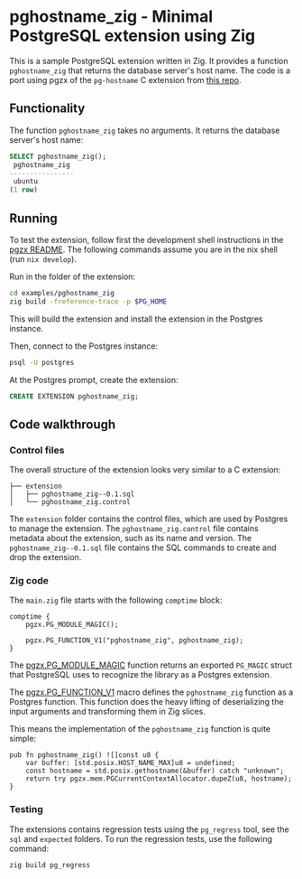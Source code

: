 # pghostname_zig - Minimal PostgreSQL extension using Zig

This is a sample PostgreSQL extension written in Zig. It provides a function `pghostname_zig` that returns the database server's host name. The code is a port using pgzx of the `pg-hostname` C extension from [this repo](https://github.com/theory/pg-hostname/).

## Functionality

The function `pghostname_zig` takes no arguments. It returns the database server's host name:

```sql
SELECT pghostname_zig();
 pghostname_zig
----------------
 ubuntu
(1 row)
```

## Running

To test the extension, follow first the development shell instructions in the [pgzx README][pgzx_Development]. The following commands assume you are in the nix shell (run `nix develop`).

Run in the folder of the extension:

```sh
cd examples/pghostname_zig
zig build -freference-trace -p $PG_HOME
```

This will build the extension and install the extension in the Postgres instance.

Then, connect to the Postgres instance:

```sh
psql -U postgres
```

At the Postgres prompt, create the extension:

```sql
CREATE EXTENSION pghostname_zig;
```

## Code walkthrough

### Control files

The overall structure of the extension looks very similar to a C extension:

```
├── extension
│   ├── pghostname_zig--0.1.sql
│   └── pghostname_zig.control
```

The `extension` folder contains the control files, which are used by Postgres to manage the extension. The `pghostname_zig.control` file contains metadata about the extension, such as its name and version. The `pghostname_zig--0.1.sql` file contains the SQL commands to create and drop the extension.

### Zig code

The `main.zig` file starts with the following `comptime` block:

```zig
comptime {
    pgzx.PG_MODULE_MAGIC();

    pgzx.PG_FUNCTION_V1("pghostname_zig", pghostname_zig);
}
```

The [pgzx.PG_MODULE_MAGIC][docs_PG_MODULE_MAGIC] function returns an exported `PG_MAGIC` struct that PostgreSQL uses to recognize the library as a Postgres extension.

The [pgzx.PG_FUNCTION_V1][docs_PG_FUNCTION_V1] macro defines the `pghostname_zig` function as a Postgres function. This function does the heavy lifting of deserializing the input arguments and transforming them in Zig slices.

This means the implementation of the `pghostname_zig` function is quite simple:

```zig
pub fn pghostname_zig() ![]const u8 {
    var buffer: [std.posix.HOST_NAME_MAX]u8 = undefined;
    const hostname = std.posix.gethostname(&buffer) catch "unknown";
    return try pgzx.mem.PGCurrentContextAllocator.dupeZ(u8, hostname);
}
```

### Testing

The extensions contains regression tests using the `pg_regress` tool, see the `sql` and `expected` folders. To run the regression tests, use the following command:

```sh
zig build pg_regress
```

[pgzx_Development]: https://github.com/xataio/pgzx/tree/main?tab=readme-ov-file#develpment-shell-and-local-installation
[docs_PG_MODULE_MAGIC]: https://xataio.github.io/pgzx/#A;pgzx:fmgr.PG_MAGIC
[docs_PG_FUNCTION_V1]: https://xataio.github.io/pgzx/#A;pgzx:PG_FUNCTION_V1
[docs_Error]: https://xataio.github.io/pgzx/#A;pgzx:elog.Error
[docs_Info]: https://xataio.github.io/pgzx/#A;pgzx:elog.Info
